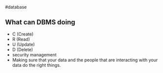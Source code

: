 #database 

## What can DBMS doing
- C (Create)
- R (Read)
- U (Update)
- D (Delete)
- security management
- Making sure that your data and the people that are interacting with your data do the right things.


